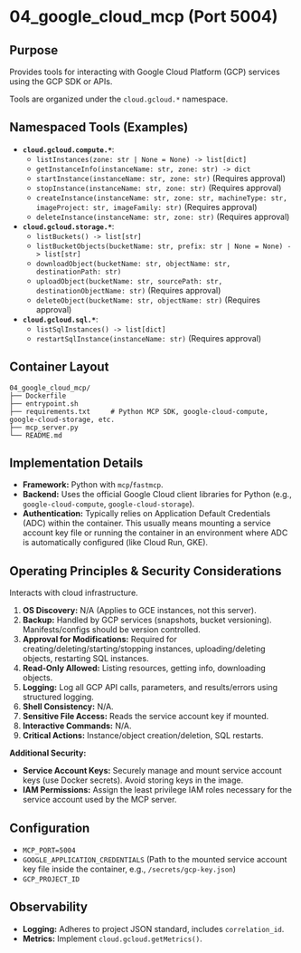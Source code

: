 # 04_google_cloud_mcp (Port 5004)

## Purpose
Provides tools for interacting with Google Cloud Platform (GCP) services using the GCP SDK or APIs.

Tools are organized under the `cloud.gcloud.*` namespace.

## Namespaced Tools (Examples)

- **`cloud.gcloud.compute.*`**:
  - `listInstances(zone: str | None = None) -> list[dict]`
  - `getInstanceInfo(instanceName: str, zone: str) -> dict`
  - `startInstance(instanceName: str, zone: str)` (Requires approval)
  - `stopInstance(instanceName: str, zone: str)` (Requires approval)
  - `createInstance(instanceName: str, zone: str, machineType: str, imageProject: str, imageFamily: str)` (Requires approval)
  - `deleteInstance(instanceName: str, zone: str)` (Requires approval)
- **`cloud.gcloud.storage.*`**:
  - `listBuckets() -> list[str]`
  - `listBucketObjects(bucketName: str, prefix: str | None = None) -> list[str]`
  - `downloadObject(bucketName: str, objectName: str, destinationPath: str)`
  - `uploadObject(bucketName: str, sourcePath: str, destinationObjectName: str)` (Requires approval)
  - `deleteObject(bucketName: str, objectName: str)` (Requires approval)
- **`cloud.gcloud.sql.*`**:
  - `listSqlInstances() -> list[dict]`
  - `restartSqlInstance(instanceName: str)` (Requires approval)

## Container Layout
```
04_google_cloud_mcp/
├── Dockerfile
├── entrypoint.sh
├── requirements.txt     # Python MCP SDK, google-cloud-compute, google-cloud-storage, etc.
├── mcp_server.py
└── README.md
```

## Implementation Details
- **Framework:** Python with `mcp`/`fastmcp`.
- **Backend:** Uses the official Google Cloud client libraries for Python (e.g., `google-cloud-compute`, `google-cloud-storage`).
- **Authentication:** Typically relies on Application Default Credentials (ADC) within the container. This usually means mounting a service account key file or running the container in an environment where ADC is automatically configured (like Cloud Run, GKE).

## Operating Principles & Security Considerations
Interacts with cloud infrastructure.

1.  **OS Discovery:** N/A (Applies to GCE instances, not this server).
2.  **Backup:** Handled by GCP services (snapshots, bucket versioning). Manifests/configs should be version controlled.
3.  **Approval for Modifications:** Required for creating/deleting/starting/stopping instances, uploading/deleting objects, restarting SQL instances.
4.  **Read-Only Allowed:** Listing resources, getting info, downloading objects.
5.  **Logging:** Log all GCP API calls, parameters, and results/errors using structured logging.
6.  **Shell Consistency:** N/A.
7.  **Sensitive File Access:** Reads the service account key if mounted.
8.  **Interactive Commands:** N/A.
9.  **Critical Actions:** Instance/object creation/deletion, SQL restarts.

**Additional Security:**
- **Service Account Keys:** Securely manage and mount service account keys (use Docker secrets). Avoid storing keys in the image.
- **IAM Permissions:** Assign the least privilege IAM roles necessary for the service account used by the MCP server.

## Configuration
- `MCP_PORT=5004`
- `GOOGLE_APPLICATION_CREDENTIALS` (Path to the mounted service account key file inside the container, e.g., `/secrets/gcp-key.json`)
- `GCP_PROJECT_ID`

## Observability
- **Logging:** Adheres to project JSON standard, includes `correlation_id`.
- **Metrics:** Implement `cloud.gcloud.getMetrics()`.

